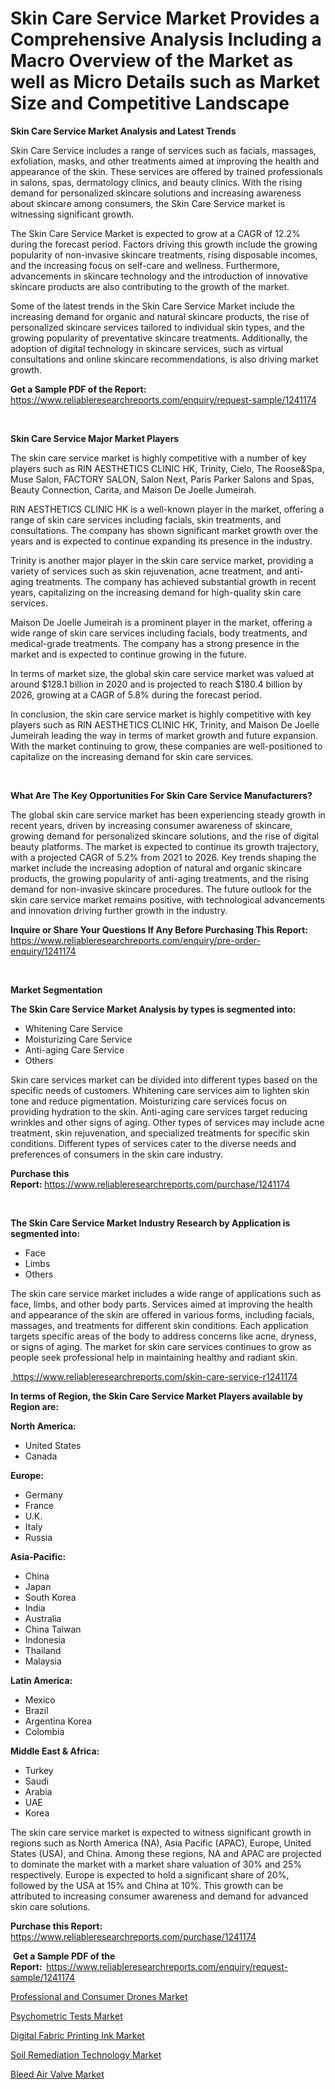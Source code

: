<p><h1>Skin Care Service Market Provides a Comprehensive Analysis Including a Macro Overview of the Market as well as Micro Details such as Market Size and Competitive Landscape</h1></p><p><strong>Skin Care Service Market Analysis and Latest Trends</strong></p>
<p><p>Skin Care Service includes a range of services such as facials, massages, exfoliation, masks, and other treatments aimed at improving the health and appearance of the skin. These services are offered by trained professionals in salons, spas, dermatology clinics, and beauty clinics. With the rising demand for personalized skincare solutions and increasing awareness about skincare among consumers, the Skin Care Service market is witnessing significant growth.</p><p>The Skin Care Service Market is expected to grow at a CAGR of 12.2% during the forecast period. Factors driving this growth include the growing popularity of non-invasive skincare treatments, rising disposable incomes, and the increasing focus on self-care and wellness. Furthermore, advancements in skincare technology and the introduction of innovative skincare products are also contributing to the growth of the market.</p><p>Some of the latest trends in the Skin Care Service Market include the increasing demand for organic and natural skincare products, the rise of personalized skincare services tailored to individual skin types, and the growing popularity of preventative skincare treatments. Additionally, the adoption of digital technology in skincare services, such as virtual consultations and online skincare recommendations, is also driving market growth.</p></p>
<p><strong>Get a Sample PDF of the Report:&nbsp;</strong> <a href="https://www.reliableresearchreports.com/enquiry/request-sample/1241174">https://www.reliableresearchreports.com/enquiry/request-sample/1241174</a></p>
<p>&nbsp;</p>
<p><strong>Skin Care Service Major Market Players</strong></p>
<p><p>The skin care service market is highly competitive with a number of key players such as RIN AESTHETICS CLINIC HK, Trinity, Cielo, The Roose&Spa, Muse Salon, FACTORY SALON, Salon Next, Paris Parker Salons and Spas, Beauty Connection, Carita, and Maison De Joelle Jumeirah. </p><p>RIN AESTHETICS CLINIC HK is a well-known player in the market, offering a range of skin care services including facials, skin treatments, and consultations. The company has shown significant market growth over the years and is expected to continue expanding its presence in the industry. </p><p>Trinity is another major player in the skin care service market, providing a variety of services such as skin rejuvenation, acne treatment, and anti-aging treatments. The company has achieved substantial growth in recent years, capitalizing on the increasing demand for high-quality skin care services.</p><p>Maison De Joelle Jumeirah is a prominent player in the market, offering a wide range of skin care services including facials, body treatments, and medical-grade treatments. The company has a strong presence in the market and is expected to continue growing in the future.</p><p>In terms of market size, the global skin care service market was valued at around $128.1 billion in 2020 and is projected to reach $180.4 billion by 2026, growing at a CAGR of 5.8% during the forecast period. </p><p>In conclusion, the skin care service market is highly competitive with key players such as RIN AESTHETICS CLINIC HK, Trinity, and Maison De Joelle Jumeirah leading the way in terms of market growth and future expansion. With the market continuing to grow, these companies are well-positioned to capitalize on the increasing demand for skin care services.</p></p>
<p>&nbsp;</p>
<p><strong>What Are The Key Opportunities For Skin Care Service Manufacturers?</strong></p>
<p><p>The global skin care service market has been experiencing steady growth in recent years, driven by increasing consumer awareness of skincare, growing demand for personalized skincare solutions, and the rise of digital beauty platforms. The market is expected to continue its growth trajectory, with a projected CAGR of 5.2% from 2021 to 2026. Key trends shaping the market include the increasing adoption of natural and organic skincare products, the growing popularity of anti-aging treatments, and the rising demand for non-invasive skincare procedures. The future outlook for the skin care service market remains positive, with technological advancements and innovation driving further growth in the industry.</p></p>
<p><strong>Inquire or Share Your Questions If Any Before Purchasing This Report:</strong> <a href="https://www.reliableresearchreports.com/enquiry/pre-order-enquiry/1241174">https://www.reliableresearchreports.com/enquiry/pre-order-enquiry/1241174</a></p>
<p>&nbsp;</p>
<p><strong>Market Segmentation</strong></p>
<p><strong>The Skin Care Service Market Analysis by types is segmented into:</strong></p>
<p><ul><li>Whitening Care Service</li><li>Moisturizing Care Service</li><li>Anti-aging Care Service</li><li>Others</li></ul></p>
<p><p>Skin care services market can be divided into different types based on the specific needs of customers. Whitening care services aim to lighten skin tone and reduce pigmentation. Moisturizing care services focus on providing hydration to the skin. Anti-aging care services target reducing wrinkles and other signs of aging. Other types of services may include acne treatment, skin rejuvenation, and specialized treatments for specific skin conditions. Different types of services cater to the diverse needs and preferences of consumers in the skin care industry.</p></p>
<p><strong>Purchase this Report:&nbsp;</strong><a href="https://www.reliableresearchreports.com/purchase/1241174">https://www.reliableresearchreports.com/purchase/1241174</a></p>
<p>&nbsp;</p>
<p><strong>The Skin Care Service Market Industry Research by Application is segmented into:</strong></p>
<p><ul><li>Face</li><li>Limbs</li><li>Others</li></ul></p>
<p><p>The skin care service market includes a wide range of applications such as face, limbs, and other body parts. Services aimed at improving the health and appearance of the skin are offered in various forms, including facials, massages, and treatments for different skin conditions. Each application targets specific areas of the body to address concerns like acne, dryness, or signs of aging. The market for skin care services continues to grow as people seek professional help in maintaining healthy and radiant skin.</p></p>
<p><a href="https://www.reliableresearchreports.com/skin-care-service-r1241174">&nbsp;https://www.reliableresearchreports.com/skin-care-service-r1241174</a></p>
<p><strong>In terms of Region, the Skin Care Service Market Players available by Region are:</strong></p>
<p>
    <p> <strong> North America: </strong>
        <ul>
            <li>United States</li>
            <li>Canada</li>
        </ul>
        </p> 
    <p> <strong> Europe: </strong>
        <ul>
            <li>Germany</li>
            <li>France</li>
            <li>U.K.</li>
            <li>Italy</li>
            <li>Russia</li>
        </ul>
        </p> 
    <p> <strong> Asia-Pacific: </strong>
        <ul>
            <li>China</li>
            <li>Japan</li>
            <li>South Korea</li>
            <li>India</li>
            <li>Australia</li>
            <li>China Taiwan</li>
            <li>Indonesia</li>
            <li>Thailand</li>
            <li>Malaysia</li>
        </ul>
        </p> 
    <p> <strong> Latin America: </strong>
        <ul>
            <li>Mexico</li>
            <li>Brazil</li>
            <li>Argentina Korea</li>
            <li>Colombia</li>
        </ul>
        </p> 
    <p> <strong> Middle East & Africa: </strong>
        <ul>
            <li>Turkey</li>
            <li>Saudi</li>
            <li>Arabia</li>
            <li>UAE</li>
            <li>Korea</li>
        </ul>
    </p>
    </p>
<p><p>The skin care service market is expected to witness significant growth in regions such as North America (NA), Asia Pacific (APAC), Europe, United States (USA), and China. Among these regions, NA and APAC are projected to dominate the market with a market share valuation of 30% and 25% respectively. Europe is expected to hold a significant share of 20%, followed by the USA at 15% and China at 10%. This growth can be attributed to increasing consumer awareness and demand for advanced skin care solutions.</p></p>
<p><strong>Purchase this Report: </strong><a href="https://www.reliableresearchreports.com/purchase/1241174">https://www.reliableresearchreports.com/purchase/1241174</a></p>
<p>&nbsp;<strong>Get a Sample PDF of the Report:&nbsp;&nbsp;</strong><a href="https://www.reliableresearchreports.com/enquiry/request-sample/1241174">https://www.reliableresearchreports.com/enquiry/request-sample/1241174</a></p>
<p><strong></strong></p>
<p><p><a href="https://www.linkedin.com/pulse/professional-consumer-drones-market-global-regional-analysis-sdzkf">Professional and Consumer Drones Market</a></p><p><a href="https://github.com/RickHolmes3/Market-Research-Report-List-6/blob/main/psychometric-tests-market.md">Psychometric Tests Market</a></p><p><a href="https://www.linkedin.com/pulse/digital-fabric-printing-ink-industry-analysis-report-its-market-w39qf">Digital Fabric Printing Ink Market</a></p><p><a href="https://github.com/Krish2023na/Market-Research-Report-List-5/blob/main/soil-remediation-technology-market.md">Soil Remediation Technology Market</a></p><p><a href="https://issuu.com/reportprime-2/docs/bleed-air-valve-market-size-2030.pptx">Bleed Air Valve Market</a></p></p>